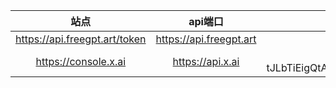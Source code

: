 | 站点 | api端口 | api |  
|:-------:|:-------:|:-------:|  
| https://api.freegpt.art/token | https://api.freegpt.art | sk-zZqvUYzw3fT99gKo2c8e6c62Fc99429bB3B41b83507fC9Ca |  
| https://console.x.ai | https://api.x.ai | xai-tJLbTiEigQtA6IthTmAOEWAd8X3xgtCvUmPzy69gc1Csba4y0b8vVRLe5uiurmDjiVcVBhZxYkRRPgs5 |
